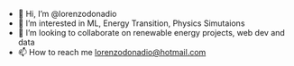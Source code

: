 - 👋 Hi, I’m @lorenzodonadio
- 🌱 I’m interested in ML, Energy Transition, Physics Simutaions
- 💞️ I’m looking to collaborate on renewable energy projects, web dev and data
- 📫 How to reach me lorenzodonadio@hotmail.com

<!---
lorenzodonadio/lorenzodonadio is a ✨ special ✨ repository because its `README.md` (this file) appears on your GitHub profile.
You can click the Preview link to take a look at your changes.
--->
